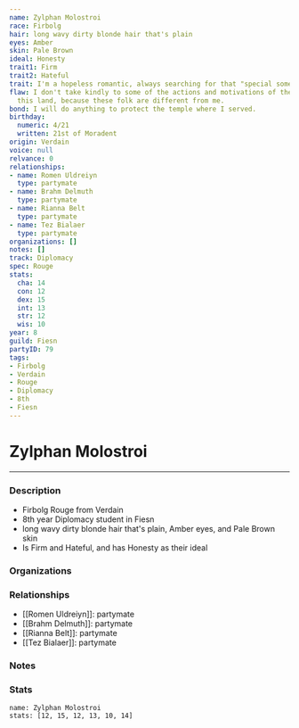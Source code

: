 ```yaml
---
name: Zylphan Molostroi
race: Firbolg
hair: long wavy dirty blonde hair that's plain
eyes: Amber
skin: Pale Brown
ideal: Honesty
trait1: Firm
trait2: Hateful
trait: I'm a hopeless romantic, always searching for that "special someone."
flaw: I don't take kindly to some of the actions and motivations of the people of
  this land, because these folk are different from me.
bond: I will do anything to protect the temple where I served.
birthday:
  numeric: 4/21
  written: 21st of Moradent
origin: Verdain
voice: null
relvance: 0
relationships:
- name: Romen Uldreiyn
  type: partymate
- name: Brahm Delmuth
  type: partymate
- name: Rianna Belt
  type: partymate
- name: Tez Bialaer
  type: partymate
organizations: []
notes: []
track: Diplomacy
spec: Rouge
stats:
  cha: 14
  con: 12
  dex: 15
  int: 13
  str: 12
  wis: 10
year: 8
guild: Fiesn
partyID: 79
tags:
- Firbolg
- Verdain
- Rouge
- Diplomacy
- 8th
- Fiesn
---
```

# Zylphan Molostroi
---
### Description
- Firbolg Rouge from Verdain
- 8th year Diplomacy student in Fiesn
- long wavy dirty blonde hair that's plain, Amber eyes, and Pale Brown skin
- Is Firm and Hateful, and has Honesty as their ideal

### Organizations

### Relationships
- [[Romen Uldreiyn]]: partymate
- [[Brahm Delmuth]]: partymate
- [[Rianna Belt]]: partymate
- [[Tez Bialaer]]: partymate

### Notes

### Stats
```statblock
name: Zylphan Molostroi
stats: [12, 15, 12, 13, 10, 14]
```